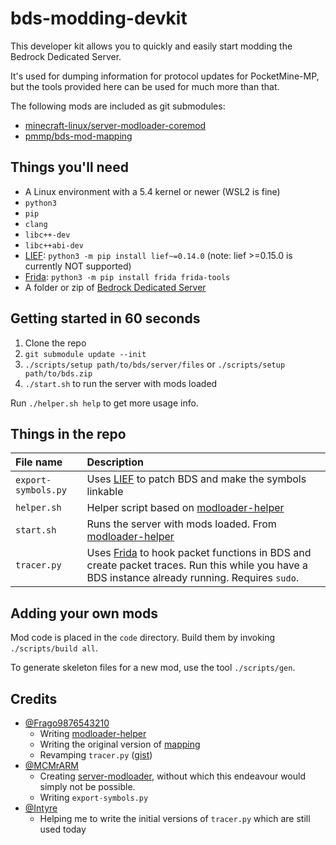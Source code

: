 # bds-modding-devkit
This developer kit allows you to quickly and easily start modding the Bedrock Dedicated Server.

It's used for dumping information for protocol updates for PocketMine-MP, but the tools provided here can be used for much more than that.

The following mods are included as git submodules:
- [minecraft-linux/server-modloader-coremod](https://github.com/minecraft-linux/server-modloader-coremod)
- [pmmp/bds-mod-mapping](https://github.com/pmmp/bds-mod-mapping)

## Things you'll need
- A Linux environment with a 5.4 kernel or newer (WSL2 is fine)
- `python3`
- `pip`
- `clang`
- `libc++-dev`
- `libc++abi-dev`
- [LIEF](https://github.com/lief-project/LIEF): `python3 -m pip install lief~=0.14.0` (note: lief >=0.15.0 is currently NOT supported)
- [Frida](https://frida.re): `python3 -m pip install frida frida-tools`
- A folder or zip of [Bedrock Dedicated Server](https://minecraft.net/download/server/bedrock)

## Getting started in 60 seconds
1. Clone the repo
2. `git submodule update --init`
3. `./scripts/setup path/to/bds/server/files` or `./scripts/setup path/to/bds.zip`
4. `./start.sh` to run the server with mods loaded

Run `./helper.sh help` to get more usage info.

## Things in the repo
| File name | Description |
|:----------|:------------|
| `export-symbols.py` | Uses [LIEF](https://github.com/lief-project/LIEF) to patch BDS and make the symbols linkable |
| `helper.sh` | Helper script based on [modloader-helper](https://github.com/Frago9876543210/modloader-helper) |
| `start.sh` | Runs the server with mods loaded. From [modloader-helper](https://github.com/Frago9876543210/modloader-helper) |
| `tracer.py` | Uses [Frida](https://frida.re) to hook packet functions in BDS and create packet traces. Run this while you have a BDS instance already running. Requires `sudo`. |

## Adding your own mods
Mod code is placed in the `code` directory. Build them by invoking `./scripts/build all`.

To generate skeleton files for a new mod, use the tool `./scripts/gen`.

## Credits
- [@Frago9876543210](https://github.com/Frago9876543210)
  - Writing [modloader-helper](https://github.com/Frago9876543210/modloader-helper)
  - Writing the original version of [mapping](https://github.com/pmmp/mapping)
  - Revamping `tracer.py` ([gist](https://gist.github.com/Frago9876543210/2e5de55f1bb7e42594b73f5665391bf4#file-tracer-py))
- [@MCMrARM](https://github.com/MCMrARM)
  - Creating [server-modloader](https://github.com/minecraft-linux/server-modloader), without which this endeavour would simply not be possible.
  - Writing `export-symbols.py`
- [@Intyre](https://github.com/Intyre)
  - Helping me to write the initial versions of `tracer.py` which are still used today

